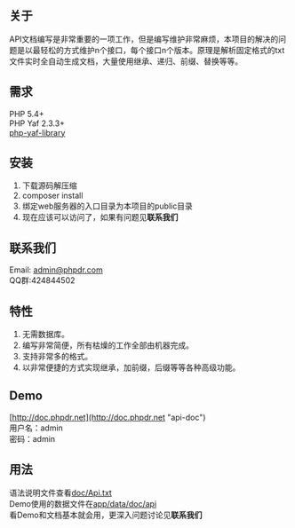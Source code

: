 关于
-----

API文档编写是非常重要的一项工作，但是编写维护非常麻烦，本项目的解决的问题是以最轻松的方式维护n个接口，每个接口n个版本。原理是解析固定格式的txt文件实时全自动生成文档，大量使用继承、递归、前缀、替换等等。

需求
----
PHP 5.4+<br>
PHP Yaf 2.3.3+<br>
[php-yaf-library](https://github.com/ares333/php-yaf-library "php-yaf-library")

安装
----
1. 下载源码解压缩
1. composer install
1. 绑定web服务器的入口目录为本项目的public目录
1. 现在应该可以访问了，如果有问题见<b>联系我们</b>

联系我们
--------
Email: admin@phpdr.com<br>
QQ群:424844502

特性
----
1. 无需数据库。
1. 编写非常简便，所有枯燥的工作全部由机器完成。
1. 支持非常多的格式。
1. 以非常便捷的方式实现继承，加前缀，后缀等等各种高级功能。

Demo
----
[http://doc.phpdr.net](http://doc.phpdr.net "api-doc")<br>
用户名：admin<br>
密码：admin

用法
----
语法说明文件查看[doc/Api.txt](doc/Api.txt)<br>
Demo使用的数据文件在[app/data/doc/api](app/data/doc/api)<br>
看Demo和文档基本就会用，更深入问题讨论见<b>联系我们</b>
